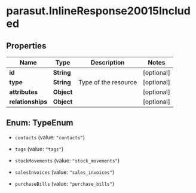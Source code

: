 # parasut.InlineResponse20015Included

## Properties
Name | Type | Description | Notes
------------ | ------------- | ------------- | -------------
**id** | **String** |  | [optional] 
**type** | **String** | Type of the resource | [optional] 
**attributes** | **Object** |  | [optional] 
**relationships** | **Object** |  | [optional] 


<a name="TypeEnum"></a>
## Enum: TypeEnum


* `contacts` (value: `"contacts"`)

* `tags` (value: `"tags"`)

* `stockMovements` (value: `"stock_movements"`)

* `salesInvoices` (value: `"sales_invoices"`)

* `purchaseBills` (value: `"purchase_bills"`)




